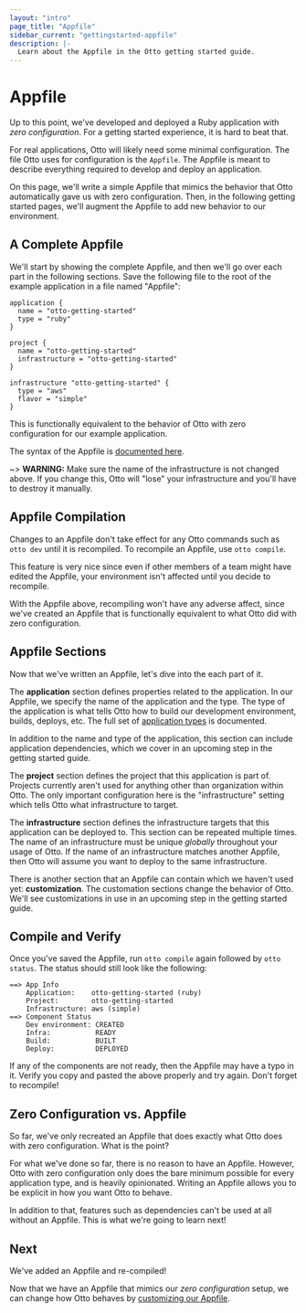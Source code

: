 ```yaml
---
layout: "intro"
page_title: "Appfile"
sidebar_current: "gettingstarted-appfile"
description: |-
  Learn about the Appfile in the Otto getting started guide.
---
```


# Appfile

Up to this point, we've developed and deployed a Ruby application
with _zero configuration_. For a getting started experience, it is hard
to beat that.

For real applications, Otto will likely need some minimal configuration.
The file Otto uses for configuration is the `Appfile`. The Appfile is
meant to describe everything required to develop and deploy an application.

On this page, we'll write a simple Appfile that mimics the behavior that Otto
automatically gave us with zero configuration. Then, in the following
getting started pages, we'll augment the Appfile to add new behavior
to our environment.

## A Complete Appfile

We'll start by showing the complete Appfile, and then we'll go over
each part in the following sections. Save the following file to the
root of the example application in a file named "Appfile":

```
application {
  name = "otto-getting-started"
  type = "ruby"
}

project {
  name = "otto-getting-started"
  infrastructure = "otto-getting-started"
}

infrastructure "otto-getting-started" {
  type = "aws"
  flavor = "simple"
}
```

This is functionally equivalent to the behavior of Otto with zero
configuration for our example application.

The syntax of the Appfile is [documented here](/docs/appfile).

~> **WARNING:** Make sure the name of the infrastructure is not
changed above. If you change this, Otto will "lose" your infrastructure
and you'll have to destroy it manually.

## Appfile Compilation

Changes to an Appfile don't take effect for any Otto commands such
as `otto dev` until it is recompiled. To recompile an Appfile, use
`otto compile`.

This feature is very nice since even if other members of a team
might have edited the Appfile, your environment isn't affected
until you decide to recompile.

With the Appfile above, recompiling won't have any adverse affect,
since we've created an Appfile that is functionally equivalent to what
Otto did with zero configuration.

## Appfile Sections

Now that we've written an Appfile, let's dive into the each part of it.

The **application** section defines properties related to the application.
In our Appfile, we specify the name of the application and the type.
The type of the application is what tells Otto how to build our
development environment, builds, deploys, etc. The full set of
[application types](/docs/apps/index.html) is documented.

In addition to the name and type of the application, this section
can include application dependencies, which we cover in an upcoming
step in the getting started guide.

The **project** section defines the project that this application is part
of. Projects currently aren't used for anything other than organization
within Otto. The only important configuration here is the "infrastructure"
setting which tells Otto what infrastructure to target.

The **infrastructure** section defines the infrastructure targets
that this application can be deployed to. This section can be repeated
multiple times. The name of an infrastructure must be unique _globally_
throughout your usage of Otto. If the name of an infrastructure matches
another Appfile, then Otto will assume you want to deploy to the same
infrastructure.

There is another section that an Appfile can contain which we haven't
used yet: **customization**. The customation sections change the behavior
of Otto. We'll see customizations in use in an upcoming step in the
getting started guide.

## Compile and Verify

Once you've saved the Appfile, run `otto compile` again followed by
`otto status`. The status should still look like the following:

```
==> App Info
    Application:    otto-getting-started (ruby)
    Project:        otto-getting-started
    Infrastructure: aws (simple)
==> Component Status
    Dev environment: CREATED
    Infra:           READY
    Build:           BUILT
    Deploy:          DEPLOYED
```

If any of the components are not ready, then the Appfile may have a typo
in it. Verify you copy and pasted the above properly and try again. Don't
forget to recompile!

## Zero Configuration vs. Appfile

So far, we've only recreated an Appfile that does exactly what Otto does
with zero configuration. What is the point?

For what we've done so far, there is no reason to have an Appfile.
However, Otto with zero configuration only does the bare minimum possible
for every application type, and is heavily opinionated. Writing an
Appfile allows you to be explicit in how you want Otto to behave.

In addition to that, features such as dependencies can't be used at all
without an Appfile. This is what we're going to learn next!

## Next

We've added an Appfile and re-compiled!

Now that we have an Appfile that mimics our _zero configuration_ setup,
we can change how Otto behaves by [customizing our Appfile](/intro/getting-started/customization.html).
